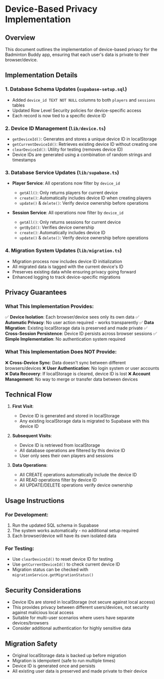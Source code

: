 # Device-Based Privacy Implementation

## Overview
This document outlines the implementation of device-based privacy for the Badminton Buddy app, ensuring that each user's data is private to their browser/device.

## Implementation Details

### 1. Database Schema Updates (`supabase-setup.sql`)
- Added `device_id TEXT NOT NULL` columns to both `players` and `sessions` tables
- Updated Row Level Security policies for device-specific access
- Each record is now tied to a specific device ID

### 2. Device ID Management (`lib/device.ts`)
- `getDeviceId()`: Generates and stores a unique device ID in localStorage
- `getCurrentDeviceId()`: Retrieves existing device ID without creating one
- `clearDeviceId()`: Utility for testing (removes device ID)
- Device IDs are generated using a combination of random strings and timestamps

### 3. Database Service Updates (`lib/supabase.ts`)
- **Player Service**: All operations now filter by `device_id`
  - `getAll()`: Only returns players for current device
  - `create()`: Automatically includes device ID when creating players
  - `update()` & `delete()`: Verify device ownership before operations

- **Session Service**: All operations now filter by `device_id`
  - `getAll()`: Only returns sessions for current device
  - `getById()`: Verifies device ownership
  - `create()`: Automatically includes device ID
  - `update()` & `delete()`: Verify device ownership before operations

### 4. Migration System Updates (`lib/migration.ts`)
- Migration process now includes device ID initialization
- All migrated data is tagged with the current device's ID
- Preserves existing data while ensuring privacy going forward
- Enhanced logging to track device-specific migrations

## Privacy Guarantees

### What This Implementation Provides:
✅ **Device Isolation**: Each browser/device sees only its own data
✅ **Automatic Privacy**: No user action required - works transparently
✅ **Data Migration**: Existing localStorage data is preserved and made private
✅ **Cross-Session Persistence**: Device ID persists across browser sessions
✅ **Simple Implementation**: No authentication system required

### What This Implementation Does NOT Provide:
❌ **Cross-Device Sync**: Data doesn't sync between different browsers/devices
❌ **User Authentication**: No login system or user accounts
❌ **Data Recovery**: If localStorage is cleared, device ID is lost
❌ **Account Management**: No way to merge or transfer data between devices

## Technical Flow

1. **First Visit**: 
   - Device ID is generated and stored in localStorage
   - Any existing localStorage data is migrated to Supabase with this device ID

2. **Subsequent Visits**:
   - Device ID is retrieved from localStorage
   - All database operations are filtered by this device ID
   - User only sees their own players and sessions

3. **Data Operations**:
   - All CREATE operations automatically include the device ID
   - All READ operations filter by device ID
   - All UPDATE/DELETE operations verify device ownership

## Usage Instructions

### For Development:
1. Run the updated SQL schema in Supabase
2. The system works automatically - no additional setup required
3. Each browser/device will have its own isolated data

### For Testing:
- Use `clearDeviceId()` to reset device ID for testing
- Use `getCurrentDeviceId()` to check current device ID
- Migration status can be checked with `migrationService.getMigrationStatus()`

## Security Considerations

- Device IDs are stored in localStorage (not secure against local access)
- This provides privacy between different users/devices, not security against malicious local access
- Suitable for multi-user scenarios where users have separate devices/browsers
- Consider additional authentication for highly sensitive data

## Migration Safety

- Original localStorage data is backed up before migration
- Migration is idempotent (safe to run multiple times)
- Device ID is generated once and persists
- All existing user data is preserved and made private to their device